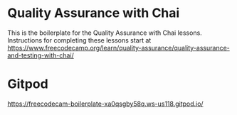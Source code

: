 # Quality Assurance with Chai

This is the boilerplate for the Quality Assurance with Chai lessons. Instructions for completing these lessons start at https://www.freecodecamp.org/learn/quality-assurance/quality-assurance-and-testing-with-chai/

# Gitpod

https://freecodecam-boilerplate-xa0qsgby58q.ws-us118.gitpod.io/
